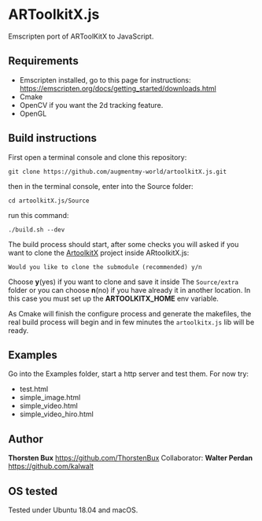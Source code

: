 # ARToolkitX.js
Emscripten port of ARToolKitX to JavaScript.

## Requirements
- Emscripten installed, go to this page for instructions: https://emscripten.org/docs/getting_started/downloads.html
- Cmake
- OpenCV if you want the 2d tracking feature.
- OpenGL

## Build instructions

First open a terminal console and clone this repository:

```shell
git clone https://github.com/augmentmy-world/artoolkitX.js.git
```

then in the terminal console, enter into the Source folder:

```shell
cd artoolkitX.js/Source
```

run this command:

```shell
./build.sh --dev
```
 The build process should start, after some checks you will asked if you want to clone the [ArtoolkitX](https://github.com/artoolkitx/artoolkitx) project inside ARtoolkitX.js:

 ```shell
Would you like to clone the submodule (recommended) y/n
```

Choose **y**(yes) if you want to clone and save it inside The `Source/extra` folder or you can choose **n**(no) if you have already it in another location. In this case you must set up the **ARTOOLKITX_HOME** env variable.

As Cmake will finish the configure process and generate the makefiles, the real build process will begin and in few minutes the `artoolkitx.js` lib will be ready.

## Examples
Go into the Examples folder, start a http server and test them. For now try:

- test.html
- simple_image.html
- simple_video.html
- simple_video_hiro.html

## Author
**Thorsten Bux** https://github.com/ThorstenBux
Collaborator: **Walter Perdan** https://github.com/kalwalt

## OS tested
Tested under Ubuntu 18.04 and macOS.
